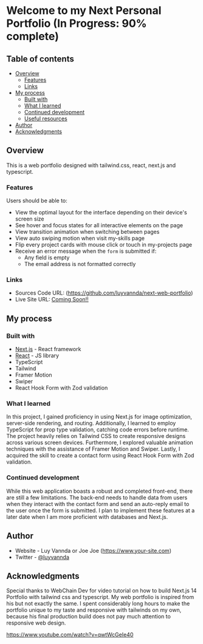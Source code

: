 # Welcome to my Next Personal Portfolio (In Progress: 90% complete)

## Table of contents

- [Overview](#overview)
  - [Features](#Features)
  - [Links](#links)
- [My process](#my-process)
  - [Built with](#built-with)
  - [What I learned](#what-i-learned)
  - [Continued development](#continued-development)
  - [Useful resources](#useful-resources)
- [Author](#author)
- [Acknowledgments](#acknowledgments)

## Overview

This is a web portfolio designed with tailwind.css, react, next.js and typescript.

### Features

Users should be able to:

- View the optimal layout for the interface depending on their device's screen size
- See hover and focus states for all interactive elements on the page
- View transition animation when switching between pages
- View auto swiping motion when visit my-skills page
- Flip every project cards with mouse click or touch in my-projects page
- Receive an error message when the `form` is submitted if:
  - Any field is empty
  - The email address is not formatted correctly

### Links

- Sources Code URL: (https://github.com/luyvannda/next-web-portfolio)
- Live Site URL: [Coming Soon!!](https://your-live-site-url.com)

## My process

### Built with

- [Next.js](https://nextjs.org/) - React framework
- [React](https://reactjs.org/) - JS library
- TypeScript
- Tailwind
- Framer Motion
- Swiper
- React Hook Form with Zod validation

### What I learned

In this project, I gained proficiency in using Next.js for image optimization, server-side rendering, and routing. Additionally, I learned to employ TypeScript for prop type validation, catching code errors before runtime. The project heavily relies on Tailwind CSS to create responsive designs across various screen devices. Furthermore, I explored valuable animation techniques with the assistance of Framer Motion and Swiper. Lastly, I acquired the skill to create a contact form using React Hook Form with Zod validation.

### Continued development

While this web application boasts a robust and completed front-end, there are still a few limitations. The back-end needs to handle data from users when they interact with the contact form and send an auto-reply email to the user once the form is submitted. I plan to implement these features at a later date when I am more proficient with databases and Next.js.

## Author

- Website - Luy Vannda or Joe Joe (https://www.your-site.com)
- Twitter - [@luyvannda](https://www.twitter.com/luyvannda)

## Acknowledgments

Special thanks to WebChain Dev for video tutorial on how to build Next.js 14 Portfolio with tailwind css and typescript. My web portfolio is inspired from his but not exactly the same. I spent considerably long hours to make the portfolio unique to my taste and responsive with tailwinds on my own, because his final production build does not pay much attention to responsive web design.

https://www.youtube.com/watch?v=qwtWcGeIe40
